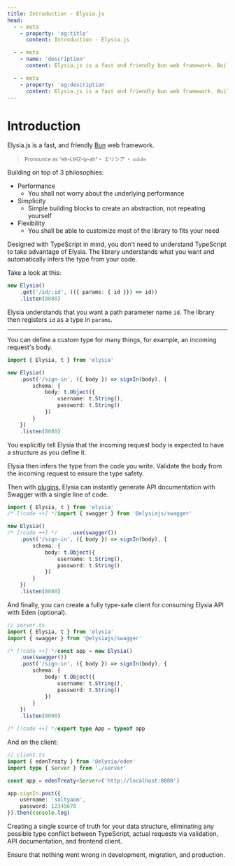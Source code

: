 ```yaml
---
title: Introduction - Elysia.js
head:
  - - meta
    - property: 'og:title'
      content: Introduction - Elysia.js

  - - meta
    - name: 'description'
      content: Elysia.js is a fast and friendly bun web framework. Building on top of 3 philosophies, performance, simplicity, flexibility. Designed with TypeScript in mind. Elysia understands what you want and automatically infers the type from your code.

  - - meta
    - property: 'og:description'
      content: Elysia.js is a fast and friendly bun web framework. Building on top of 3 philosophies, performance, simplicity, flexibility. Designed with TypeScript in mind. Elysia understands what you want and automatically infers the type from your code.
---
```


# Introduction
Elysia.js is a fast, and friendly [Bun](https://bun.sh) web framework.

> <small>Pronounce as "eh-LIHZ-iy-ah"・ エリシア ・ เอลิเซีย</small>

Building on top of 3 philosophies:
- Performance
    - You shall not worry about the underlying performance
- Simplicity
    - Simple building blocks to create an abstraction, not repeating yourself
- Flexibility
    - You shall be able to customize most of the library to fits your need

Designed with TypeScript in mind, you don't need to understand TypeScript to take advantage of Elysia. The library understands what you want and automatically infers the type from your code.

Take a look at this:
```typescript
new Elysia()
    .get('/id/:id', (({ params: { id }}) => id))
    .listen(8080)
```

Elysia understands that you want a path parameter name `id`.
The library then registers `id` as a type in `params`.

--- 
You can define a custom type for many things, for example, an incoming request's body.
```typescript
import { Elysia, t } from 'elysia'

new Elysia()
    .post('/sign-in', ({ body }) => signIn(body), {
        schema: {
            body: t.Object({
                username: t.String(),
                password: t.String()
            })
        }
    })
    .listen(8080)
```

You explicitly tell Elysia that the incoming request body is expected to have a structure as you define it.

Elysia then infers the type from the code you write. Validate the body from the incoming request to ensure the type safety.

Then with [plugins](/plugins/overview), Elysia can instantly generate API documentation with Swagger with a single line of code.
```typescript
import { Elysia, t } from 'elysia'
/* [!code ++] */import { swagger } from '@elysiajs/swagger'

new Elysia()
/* [!code ++] */    .use(swagger())
    .post('/sign-in', ({ body }) => signIn(body), {
        schema: {
            body: t.Object({
                username: t.String(),
                password: t.String()
            })
        }
    })
    .listen(8080)
```

And finally, you can create a fully type-safe client for consuming Elysia API with Eden (optional).

```typescript
// server.ts
import { Elysia, t } from 'elysia'
import { swagger } from '@elysiajs/swagger'

/* [!code ++] */const app = new Elysia()
    .use(swagger())
    .post('/sign-in', ({ body }) => signIn(body), {
        schema: {
            body: t.Object({
                username: t.String(),
                password: t.String()
            })
        }
    })
    .listen(8080)

/* [!code ++] */export type App = typeof app
```

And on the client:
```typescript
// client.ts
import { edenTreaty } from '@elysia/eden'
import type { Server } from './server'

const app = edenTreaty<Server>('http://localhost:8080')

app.signIn.post({
    username: 'saltyaom',
    password: 12345678
}).then(console.log)
```

Creating a single source of truth for your data structure, eliminating any possible type conflict between TypeScript, actual requests via validation, API documentation, and frontend client.

Ensure that nothing went wrong in development, migration, and production.
